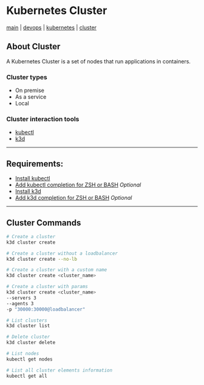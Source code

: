 # Kubernetes Cluster
[main](../../README.md) | [devops](../README.md) | [kubernetes](README.md) | [cluster](Cluster.md)

## About Cluster
A Kubernetes Cluster is a set of nodes that run applications in containers.

### Cluster types
- On premise
- As a service
- Local

### Cluster interaction tools
- [kubectl](https://kubernetes.io/docs/tasks/tools/)
- [k3d](https://k3d.io/)

---

## Requirements:
- [Install kubectl](https://kubernetes.io/docs/tasks/tools/)
- [Add kubectl completion for ZSH or BASH](https://kubernetes.io/docs/tasks/tools/included/) *Optional*
- [Install k3d](https://k3d.io/v5.4.3/#installation)
- [Add k3d completion for ZSH or BASH](https://k3d.io/v5.0.0/usage/commands/k3d_completion/) *Optional*

---

## Cluster Commands
```sh
# Create a cluster
k3d cluster create

# Create a cluster without a loadbalancer
k3d cluster create --no-lb

# Create a cluster with a custom name
k3d cluster create <cluster_name>

# Create a cluster with params
k3d cluster create <cluster_name>
--servers 3
--agents 3
-p "30000:30000@loadbalancer"

# List clusters
k3d cluster list

# Delete cluster
k3d cluster delete

# List nodes
kubectl get nodes

# List all cluster elements information
kubectl get all
```
